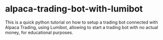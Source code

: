 # alpaca-trading-bot-with-lumibot
This is a quick python tutorial on how to setup a trading bot connected with Alpaca Trading, using Lumibot, allowing to start a trading bot with no actual money, for educational purposes.
